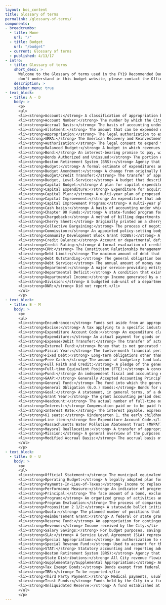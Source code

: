 ```yaml
---
layout: bos_content
title: Glossary of terms
permalink: /glossary-of-terms/
components:
- breadcrumbs:
  - title: Home
    url: "/"
  - title: Budget
    url: "/budget"
  - current: Glossary of terms
  - published: 4/13/17
- intro:
  - title: Glossary of terms
    short_desc: >
      Welcome to the Glossary of terms used in the FY19 Recommended Budget. If you find a term you 
      don't understand in this budget website, please contact the Office of Budget Management. 
    description: >
    sidebar_menu: true
- text_block:
  - title: A - D
    body: >
      <p>
      <ul>
      <li><strong>Account:</strong> A classification of appropriation by type of expenditure.</li>
      <li><strong>Account Number:</strong> The number by which the City Auditor categorizes an appropriation. For budget purposes, this is also known as appropriation code.</li>
      <li><strong>Accrual Basis:</strong> The basis of accounting under which transactions are recognized when they occur, regardless of the timing of related cash flows.</li>
      <li><strong>Allotment:</strong> The amount that can be expended quarterly for personnel as submitted to the City Auditor at the beginning of each fiscal year.</li>
      <li><strong>Appropriation:</strong> The legal authorization to expend funds during a specific period, usually one fiscal year. In the City of Boston, the City Council is the appropriating authority.</li>
      <li><strong>ARRA:</strong> The American Recovery and Reinvestment Act of 2009.</li>
      <li><strong>Authorization:</strong> The legal consent to expend funds.</li>
      <li><strong>Balanced Budget:</strong> A budget in which revenues equal expenditures. A requirement for all Massachusetts cities and towns.</li>
      <li><strong>Bond:</strong> An interest-bearing promise to pay, with a specific maturity.</li>
      <li><strong>Bonds Authorized and Unissued:</strong> The portion of approved bond authorizations or loan orders that has not yet been borrowed for or issued as bonds. </li>
      <li><strong>Boston Retirement System (BRS):</strong> Agency that manages the City’s defined-benefit pension benefit through the management of retirement assets of employees and payment of pensions to retired employees. The Retirement board, an independent board under Chapter 306 of the Acts of 1996, is funded through investment earnings.</li>
      <li><strong>Budget:</strong> A formal estimate of expenditures and revenues for a defined period, usually for one year.</li>
      <li><strong>Budget Amendment:</strong> A change from originally budgeted quotas requested by departments to the Human Resources Department and the Office of Budget Management who authorize these changes.</li>
      <li><strong>Budget/Credit Transfer:</strong> The transfer of appropriations from one expenditure account code to another within a department.</li>
      <li><strong>Budget, Level-Service:</strong> A budget that describes the funding required for maintaining current levels of service or activity.</li>
      <li><strong>Capital Budget:</strong> A plan for capital expenditures for projects to be included during the first year of the capital program.</li>
      <li><strong>Capital Expenditure:</strong> Expenditure for acquiring fixed assets such as land, buildings, equipment, technology and vehicles or for making improvements to fixed assets such as a building addition or renovation.</li>
      <li><strong>Capital Plan:</strong> A multi-year plan of proposed outlays for acquiring long-term assets and the means for financing those acquisitions, usually by long-term debt.</li>
      <li><strong>Capital Improvement:</strong> An expenditure that adds to the useful life of the City’s fixed assets.</li>
      <li><strong>Capital Improvement Program:</strong> A multi-year plan for capital expenditures to be incurred each year over a fixed period of years to meet capital needs.</li>
      <li><strong>Cash basis:</strong> A basis of accounting under which transactions are recognized only when cash changes hands.</li>
      <li><strong>Chapter 90 Funds:</strong> A state-funded program for payments to cities and towns for 100% of the costs of construction, reconstruction, and improvements to public ways.</li>
      <li><strong>Chargeback:</strong> A method of billing departments for costs incurred by them for which they are not billed directly (e.g., telephone, postage, and printing). This method can also be used for departmental expenditures that are paid for with external or capital funds.</li>
      <li><strong>Cherry Sheet:</strong> Originally printed on a cherry-colored form, this document reflects all Commonwealth charges, distributions and reimbursements to a city or town as certified by the state Director of the Bureau of Accounts.</li>
      <li><strong>Collective Bargaining:</strong> The process of negotiations between the City administration and bargaining units (unions) regarding the salary and fringe benefits of city employees.</li>
      <li><strong>Commission:</strong> An appointed policy-setting body.</li>
      <li><strong>Community Development Block Grant (CDBG):</strong> A federal entitlement program that provides community development funds based on a formula.</li>
      <li><strong>Credit Balance:</strong> Account or departmental deficit. See departmental deficit.</li>
      <li><strong>Credit Rating:</strong> A formal evaluation of credit history and capability of repaying obligations. The bond ratings assigned by Moody’s Investors Service and Standard & Poor’s.</li>
      <li><strong>CRM:</strong> The Constituent Relationship Management (CRM) system tracks citizen requests received through the Mayor’s Hotline, online self-service forms, the Citizens Connect mobile application, and direct department contacts. </li>
      <li><strong>Debt Limit:</strong> The maximum amount of debt that a governmental unit may incur under constitutional, statutory, or charter requirements. The limitation is usually a percentage of assessed valuation and may be fixed upon either gross or net debt.</li>
      <li><strong>Debt Outstanding:</strong> The general obligation bonds that have been sold to cover the costs of the City’s capital outlay expenditures from bond funds.</li>
      <li><strong>Debt Service:</strong> The annual amount of money necessary to pay the interest and principal on outstanding debt.</li>
      <li><strong>Department:</strong> A major service-providing entity of city government.</li>
      <li><strong>Departmental Deficit:</strong> A condition that exists when departmental expenditures exceed departmental appropriations.</li>
      <li><strong>Departmental Income:</strong> Income generated by a specific city department, usually as a result of user revenues applied for services rendered. Parking meter charges, building permit fees, and traffic fines are examples of departmental income.</li>
      <li><strong>Division:</strong> A budgeted sub-unit of a department.</li>
      <li><strong>DNR:</strong> Did not report.</li>
      </ul>
      </p>
- text_block:
  - title: E - M
    body: >
      <p>
      <ul>
      <li><strong>Encumbrance:</strong> Funds set aside from an appropriation to pay a known future liability.</li>
      <li><strong>Excise:</strong> A tax applying to a specific industry or good. The jet fuel tax and the hotel/motel occupancy tax are examples of excises.</li>
      <li><strong>Expenditure Account Code:</strong> An expenditure classification according to the type of item purchased or service obtained, for example, emergency employees, communications, food supplies, and automotive equipment.</li>
      <li><strong>Expenditure:</strong> An actual payment for goods or services received.</li>
      <li><strong>Expense/Debit Transfer:</strong> The transfer of actual expenditures from one expenditure account code to another within or between departments.</li>
      <li><strong>External Fund:</strong> Money that is not generated from city general fund sources, but is received by an agency, such as grants or trusts.</li>
      <li><strong>Fiscal Year:</strong> The twelve-month financial period used by the City beginning July 1 and ending June 30 of the following calendar year. The City’s fiscal year is numbered according to the year in which it ends.</li>
      <li><strong>Fixed Debt:</strong> Long-term obligations other than bonds, such as judgments, mortgages, and long-term notes or certificates of indebtedness.</li>
      <li><strong>Free Cash:</strong> The amount of budgetary fund balance available for appropriation and certified by the MA Department of Revenue. Only considered to offset certain fixed costs or to fund extraordinary and non-recurring events.</li>
      <li><strong>Full Faith and Credit:</strong> A pledge of the general taxing powers for the payment of governmental obligations. Bonds carrying such pledges are usually referred to as general obligation or full faith and credit bonds.</li>
      <li><strong>Full-time Equivalent Position (FTE):</strong> A concept used to group together part-time positions into full-time units.</li>
      <li><strong>Fund:</strong> An independent fiscal and accounting entity with a self-balancing set of accounts recording cash and/or other resources with all related liabilities, obligations, reserves, and equities that are segregated for specific activities or objectives. Among the fund types used by the City are General, Special Revenue, Capital Projects, Trust, and Enterprise.</li>
      <li><strong>GAAP:</strong> Generally Accepted Accounting Principles. The basic principles of accounting and reporting applicable to state and local governments, including the use of the modified accrual or accrual basis of accounting, as appropriate, for measuring financial position and operating results. These principles must be observed to provide a basis of comparison for governmental units.</li>
      <li><strong>General Fund:</strong> The fund into which the general (non-earmarked) revenues of the municipality are deposited and from which money is appropriated to pay the general expenses of the municipality.</li>
      <li><strong>General Obligation (G.O.) Bonds:</strong> Bonds for whose payment, the full faith and credit of the issuer has been pledged. More commonly, but not necessarily, general obligation bonds are payable from property taxes and other general revenues.</li>
      <li><strong>Goal:</strong> A statement, in general terms, of a desired condition, state of affairs or situation. By establishing goals, departments can define their missions and the methods for achieving those goals.</li>
      <li><strong>Grant Year:</strong> The grant accounting period designated by the requirements of a specific grant.</li>
      <li><strong>Headcount:</strong> The actual number of full-time or full-time equivalent employees in a department at any given time.</li>
      <li><strong>Interest:</strong> Compensation paid or to be paid for the use of money, including interest payable at periodic intervals or discount at the time a loan is made.</li>
      <li><strong>Interest Rate:</strong> The interest payable, expressed as a percentage of the principal available for use during a specified period of time.</li>
      <li><strong>K1 seats:</strong> Kindergarten 1, the early childhood program for four-year olds.</li>
      <li><strong>Line item:</strong> See Expenditure Account Code.</li>
      <li><strong>Massachusetts Water Pollution Abatement Trust (MWPAT):</strong> A statewide revolving fund that commenced operations in 1990 to address necessary environmental actions outlined in the Federal Clean Water Act. </li>
      <li><strong>Mayoral Reallocation:</strong> A transfer of appropriations of up to $3 million that may be authorized by the Mayor until April 15 in a given fiscal year to relieve departmental deficits or address unanticipated financial problems.</li>
      <li><strong>Mission:</strong> A general overview of the purposes and major activities of a department or program.</li>
      <li><strong>Modified Accrual Basis:</strong> The accrual basis of accounting adapted to the governmental fund type, wherein only current assets and current liabilities are generally reported on fund balance sheets and the fund operating statements present financial flow information (revenues and expenditures). Revenues are recognized when they become both measurable and available to finance expenditures of the current period. Expenditures are recognized when the related fund liability is incurred except for a few specific exceptions. All governmental funds and expendable trust funds are accounted for using the modified accrual basis of accounting.</li>
      </ul>
      </p>
- text_block:
  - title: 0 - U
    body: >
      <p>
      <ul>
      <li><strong>Official Statement:</strong> The municipal equivalent of a bond prospectus.</li>
      <li><strong>Operating Budget:</strong> A legally adopted plan for anticipated expenditures for personnel, contractual services, supplies, current charges, and equipment in one fiscal year.</li>
      <li><strong>Payments-In-Lieu-of-Taxes:</strong> Income to replace the loss of tax revenue resulting from property exempted from taxation.</li>
      <li><strong>Performance Measure:</strong> An indicator of progress toward a strategy. Measures can be defined for identifying output, work or service quality, efficiency, effectiveness, and productivity.</li>
      <li><strong>Principal:</strong> The face amount of a bond, exclusive of accrued interest.</li>
      <li><strong>Program:</strong> An organized group of activities and the resources to execute them.</li>
      <li><strong>Program Evaluation:</strong> The process of comparing actual service levels achieved with promised levels of service with the purpose of improving the way a program operates.</li>
      <li><strong>Proposition 2 1/2:</strong> A statewide ballot initiative limiting the property tax levy in cities and towns in the Commonwealth to 2 1/2 percent of the full and fair cash valuation of the taxable real and personal property in that city or town. The statute also places an annual growth cap of 2 1/2 percent on the increase in the property tax levy, with exceptions for new growth.</li>
      <li><strong>Quota:</strong> The planned number of positions that can be filled by a department, subject to the availability of funds. The quota can refer either to specific titles or to the number of personnel in the entire department. The quota of positions may change by means of a budget amendment. The actual number of personnel working in a department at any given time may differ from the quota.</li>
      <li><strong>Reimbursement Grant:</strong> A federal or state grant that is paid to the City once a project is completed and inspected for conformance to the grant contract. The City must provide the full funding for the project until the reimbursement is received.</li>
      <li><strong>Reserve Fund:</strong> An appropriation for contingencies.</li>
      <li><strong>Revenue:</strong> Income received by the City.</li>
      <li><strong>Salary Savings:</strong> For budget purposes, savings that accrue due to employee turnover or unfilled budgeted positions in a department.</li>
      <li><strong>SLA:</strong> A Service Level Agreement (SLA) represents a department’s stated expectation of the amount of time it will take to close out specific types of constituent service requests in CRM. The SLA can then be used as a standard of department performance.</li>
      <li><strong>Special Appropriation:</strong> An authorization to expend funds for a specific project not encompassed by normal operating categories.</li>
      <li><strong>Special Revenue Fund:</strong> Used to account for the proceeds of specific revenue sources (other than special assessments, expendable trusts, or sources for major capital projects) legally restricted to expenditures for specific purposes. A special revenue fund is accounted for in the same manner as a General Fund.</li>
      <li><strong>STAT:</strong> Statutory accounting and reporting adopted by a legislative body of a governmental entity. The method of recording and reporting actual expenditures and revenues within a plan of financial operations that establishes a basis for the control and evaluation of activities financed through the General Fund. </li>
      <li><strong>Boston Retirement System (BRS):</strong> Agency that manages the City’s defined-benefit pension benefit through the management of retirement assets of employees and payment of pensions to retired employees. The Retirement board, an independent board under Chapter 306 of the Acts of 1996, is funded through investment earnings.</li>
      <li><strong>State Distributions:</strong> All City revenue flowing from the state. Major categories include educational distributions and reimbursements, direct education expenditures, general government reimbursements, and other distributions.</li>
      <li><strong>Supplementary/Supplemental Appropriation:</strong> An appropriation that is submitted to the City Council after the operating budget has been approved. Such appropriations must specify a revenue source.</li>
      <li><strong>Tax Exempt Bonds:</strong> Bonds exempt from federal income, state income, or state or local personal property taxes.</li>
      <li><strong>TBR:</strong> To be reported.</li>
      <li><strong>Third Party Payment:</strong> Medical payments, usually from an insurance carrier to a healthcare provider on behalf of an injured or infirm party.</li>
      <li><strong>Trust Funds:</strong> Funds held by the City in a fiduciary role, to be expended for the purposes specified by the donor.</li>
      <li><strong>Unliquidated Reserve:</strong> A fund established at year-end, used to pay for goods and services received this year, but not billed until next year.</li>
      </ul>
      </p>
---
```

